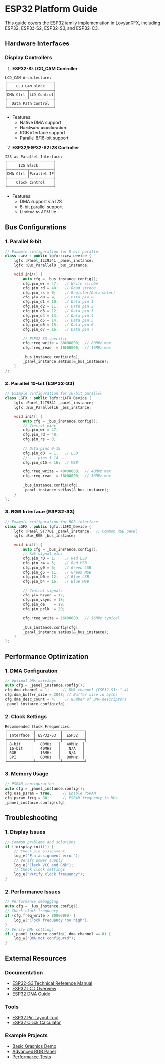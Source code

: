 # ESP32 Platform Guide

This guide covers the ESP32 family implementation in LovyanGFX, including ESP32, ESP32-S2, ESP32-S3, and ESP32-C3.

## Hardware Interfaces

### Display Controllers

1. **ESP32-S3 LCD_CAM Controller**
```
LCD_CAM Architecture:
┌─────────────────────┐
│    LCD_CAM Block    │
├─────────┬───────────┤
│DMA Ctrl │LCD Control│
├─────────┴───────────┤
│  Data Path Control  │
└─────────────────────┘
```

- Features:
  - Native DMA support
  - Hardware acceleration
  - RGB interface support
  - Parallel 8/16-bit support

2. **ESP32/ESP32-S2 I2S Controller**
```
I2S as Parallel Interface:
┌─────────────────────┐
│     I2S Block       │
├─────────┬───────────┤
│DMA Ctrl │Parallel IF│
├─────────┴───────────┤
│    Clock Control    │
└─────────────────────┘
```

- Features:
  - DMA support via I2S
  - 8-bit parallel support
  - Limited to 40MHz

## Bus Configurations

### 1. Parallel 8-bit
```cpp
// Example configuration for 8-bit parallel
class LGFX : public lgfx::LGFX_Device {
    lgfx::Panel_ILI9341 _panel_instance;
    lgfx::Bus_Parallel8 _bus_instance;

    void init() {
        auto cfg = _bus_instance.config();
        cfg.pin_wr = 47;   // Write strobe
        cfg.pin_rd = 48;   // Read strobe
        cfg.pin_rs = 0;    // Register/Data select
        cfg.pin_d0 = 9;    // Data pin 0
        cfg.pin_d1 = 10;   // Data pin 1
        cfg.pin_d2 = 11;   // Data pin 2
        cfg.pin_d3 = 12;   // Data pin 3
        cfg.pin_d4 = 13;   // Data pin 4
        cfg.pin_d5 = 14;   // Data pin 5
        cfg.pin_d6 = 15;   // Data pin 6
        cfg.pin_d7 = 16;   // Data pin 7
        
        // ESP32-S3 specific
        cfg.freq_write = 80000000;  // 80MHz max
        cfg.freq_read  = 16000000;  // 16MHz max
        
        _bus_instance.config(cfg);
        _panel_instance.setBus(&_bus_instance);
    }
};
```

### 2. Parallel 16-bit (ESP32-S3)
```cpp
// Example configuration for 16-bit parallel
class LGFX : public lgfx::LGFX_Device {
    lgfx::Panel_ILI9341 _panel_instance;
    lgfx::Bus_Parallel16 _bus_instance;

    void init() {
        auto cfg = _bus_instance.config();
        // Control pins
        cfg.pin_wr = 47;
        cfg.pin_rd = 48;
        cfg.pin_rs = 0;
        
        // Data pins 0-15
        cfg.pin_d0  = 1;   // LSB
        // ... pins 1-14 ...
        cfg.pin_d15 = 16;  // MSB
        
        cfg.freq_write = 40000000;  // 40MHz max
        cfg.freq_read  = 16000000;  // 16MHz max
        
        _bus_instance.config(cfg);
        _panel_instance.setBus(&_bus_instance);
    }
};
```

### 3. RGB Interface (ESP32-S3)
```cpp
// Example configuration for RGB interface
class LGFX : public lgfx::LGFX_Device {
    lgfx::Panel_ST7701 _panel_instance;  // Common RGB panel
    lgfx::Bus_RGB _bus_instance;

    void init() {
        auto cfg = _bus_instance.config();
        // RGB signal pins
        cfg.pin_r0 = 1;    // Red LSB
        cfg.pin_r4 = 5;    // Red MSB
        cfg.pin_g0 = 6;    // Green LSB
        cfg.pin_g5 = 11;   // Green MSB
        cfg.pin_b0 = 12;   // Blue LSB
        cfg.pin_b4 = 16;   // Blue MSB
        
        // Control signals
        cfg.pin_hsync = 17;
        cfg.pin_vsync = 18;
        cfg.pin_de    = 19;
        cfg.pin_pclk  = 20;
        
        cfg.freq_write = 16000000;  // 16MHz typical
        
        _bus_instance.config(cfg);
        _panel_instance.setBus(&_bus_instance);
    }
};
```

## Performance Optimization

### 1. DMA Configuration
```cpp
// Optimal DMA settings
auto cfg = _panel_instance.config();
cfg.dma_channel = 1;      // DMA channel (ESP32-S3: 1-4)
cfg.dma_buffer_size = 2048; // Buffer size in bytes
cfg.dma_desc_count = 4;    // Number of DMA descriptors
_panel_instance.config(cfg);
```

### 2. Clock Settings
```
Recommended Clock Frequencies:
┌────────────┬───────────┬──────────┐
│ Interface  │ ESP32-S3  │  ESP32   │
├────────────┼───────────┼──────────┤
│ 8-bit     │   80MHz   │   40MHz  │
│ 16-bit    │   40MHz   │    N/A   │
│ RGB       │   16MHz   │    N/A   │
│ SPI       │   80MHz   │   80MHz  │
└────────────┴───────────┴──────────┘
```

### 3. Memory Usage
```cpp
// PSRAM configuration
auto cfg = _panel_instance.config();
cfg.use_psram = true;     // Enable PSRAM
cfg.psram_freq = 80;      // PSRAM frequency in MHz
_panel_instance.config(cfg);
```

## Troubleshooting

### 1. Display Issues
```cpp
// Common problems and solutions
if (!display.init()) {
    // Check pin assignments
    log_e("Pin assignment error");
    // Verify power supply
    log_e("Check VCC and GND");
    // Check clock settings
    log_e("Verify clock frequency");
}
```

### 2. Performance Issues
```cpp
// Performance debugging
auto cfg = _bus_instance.config();
// Check clock frequency
if (cfg.freq_write > 80000000) {
    log_w("Clock frequency too high");
}
// Verify DMA settings
if (_panel_instance.config().dma_channel == 0) {
    log_w("DMA not configured");
}
```

## External Resources

### Documentation
- [ESP32-S3 Technical Reference Manual](https://www.espressif.com/sites/default/files/documentation/esp32-s3_technical_reference_manual_en.pdf)
- [ESP32 LCD Overview](https://docs.espressif.com/projects/esp-idf/en/latest/esp32s3/api-reference/peripherals/lcd.html)
- [ESP32 DMA Guide](https://docs.espressif.com/projects/esp-idf/en/latest/esp32s3/api-reference/peripherals/gdma.html)

### Tools
- [ESP32 Pin Layout Tool](https://esp32.com/pin_layout.html)
- [ESP32 Clock Calculator](https://esp32.com/clock_calculator.html)

### Example Projects
- [Basic Graphics Demo](../examples/HowToUse/README.md)
- [Advanced RGB Panel](../examples/Advanced/README.md)
- [Performance Tests](../examples/Test/README.md) 